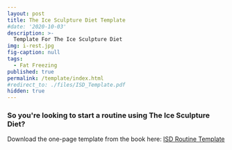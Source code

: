 ```yaml
---
layout: post
title: The Ice Sculpture Diet Template
#date: '2020-10-03'
description: >-
  Template For The Ice Sculpture Diet
img: i-rest.jpg
fig-caption: null
tags:
  - Fat Freezing
published: true
permalink: /template/index.html
#redirect_to: ./files/ISD_Template.pdf
hidden: true
---
```

### So you're looking to start a routine using The Ice Sculpture Diet?

Download the one-page template from the book here: <a href="http://icesculpturefitness.com/files/ISD_Template.pdf" target="_blank">ISD Routine Template</a>